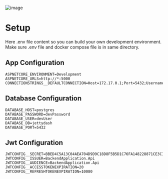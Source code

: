 ![image](https://github.com/rsemihkoca/JettyDash/assets/82779464/bd9bd947-4758-4584-9cb7-7e296536b223)



# Setup

Here .env file content so you can build your own development environment. Make sure .env file and docker compose file is in same directory.

## App Configuration

```plaintext
ASPNETCORE_ENVIRONMENT=Development
ASPNETCORE_URLS=http://*:5000
CONNECTIONSTRINGS__DEFAULTCONNECTION=Host=172.17.0.1;Port=5432;Username=devUser;Password=devPassword;Database=jettydash;
```

## Database Configuration

```plaintext
DATABASE_HOST=postgres
DATABASE_PASSWORD=devPassword
DATABASE_USER=devUser
DATABASE_DB=jettydash
DATABASE_PORT=5432
```

## Jwt Configuration

```plaintext
JWTCONFIG__SECRET=BBED4C5A13C04AEA704D9D9C18D8F5B5D1C76FA148228871CE3C1B3FD208F7AA
JWTCONFIG__ISSUER=BackendApplication.Api
JWTCONFIG__AUDIENCE=BackendApplication.Api
JWTCONFIG__ACCESSTOKENEXPIRATION=20
JWTCONFIG__REFRESHTOKENEXPIRATION=10080
```
